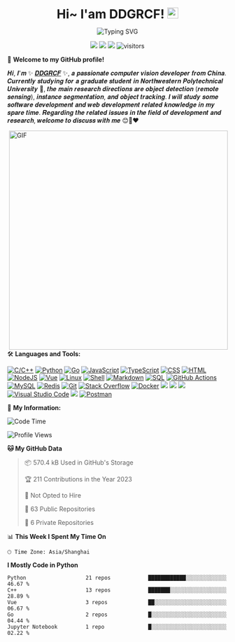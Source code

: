 
<h1 align="center" style="margin: 10px; padding: 0px;">
  Hi~ I'am DDGRCF!
  <img src="https://media.giphy.com/media/hvRJCLFzcasrR4ia7z/giphy.gif" width="25px">
</h1>


<p align="center">
  <img src="https://readme-typing-svg.herokuapp.com?font=Shantell+Sans&pause=1000&color=F79736&center=true&vCenter=true&width=435&lines=A++computer+vision+developer;Aspiring+to+be+a+full-stack+developer" alt="Typing SVG" />
</p>

<p align="center">
  <img src="https://img.shields.io/badge/gender-%F0%9F%A4%B5 gentleman-critical">
  <img src="https://img.shields.io/static/v1?label=wechat&message=sldbddg&color=7BB32E&logo=wechat">
  <img src="https://img.shields.io/static/v1?label=qq&message=969609856&color=7BB32E&logo=tencentqq">
  <img src="https://visitor-badge.glitch.me/badge?page_id=DDGRCF.DDGRCF" alt="visitors">

[comment]: <> (    <img src="https://badges.frapsoft.com/os/v1/open-source.svg?v=102" alt="Open Source Love">)

</p>

🎉 **Welcome to my GitHub profile!**

<!-- Weird English generator - https://www.dute.org/weird-fonts -->
<!-- Hi, I'm Alex , a passionate self-taught Full Stack web developer and a funny software engineer from China. -->
<!-- I take great care in the architecture and code quality of the things  I build.  -->
<!-- I am also an open-source enthusiast and maintainer.  -->
<!-- I learned a lot from the open-source community and I love how collaboration and knowledge sharing happened through open-source. -->
𝑯𝒊, 𝑰'𝒎 ✨ [𝑫𝑫𝑮𝑹𝑪𝑭](𝒉𝒕𝒕𝒑𝒔://𝒘𝒘𝒘.𝒛𝒉𝒊𝒉𝒖.𝒄𝒐𝒎/𝒑𝒆𝒐𝒑𝒍𝒆/𝒉𝒖𝒐-𝒚𝒖-𝒒𝒊𝒂𝒏𝒈-67) ✨, 𝒂 𝒑𝒂𝒔𝒔𝒊𝒐𝒏𝒂𝒕𝒆 𝒄𝒐𝒎𝒑𝒖𝒕𝒆𝒓 𝒗𝒊𝒔𝒊𝒐𝒏 𝒅𝒆𝒗𝒆𝒍𝒐𝒑𝒆𝒓 𝒇𝒓𝒐𝒎 𝑪𝒉𝒊𝒏𝒂. 𝑪𝒖𝒓𝒓𝒆𝒏𝒕𝒍𝒚 𝒔𝒕𝒖𝒅𝒚𝒊𝒏𝒈 𝒇𝒐𝒓 𝒂 𝒈𝒓𝒂𝒅𝒖𝒂𝒕𝒆 𝒔𝒕𝒖𝒅𝒆𝒏𝒕 𝒊𝒏 𝑵𝒐𝒓𝒕𝒉𝒘𝒆𝒔𝒕𝒆𝒓𝒏 𝑷𝒐𝒍𝒚𝒕𝒆𝒄𝒉𝒏𝒊𝒄𝒂𝒍 𝑼𝒏𝒊𝒗𝒆𝒓𝒔𝒊𝒕𝒚 🏫, 𝒕𝒉𝒆 𝒎𝒂𝒊𝒏 𝒓𝒆𝒔𝒆𝒂𝒓𝒄𝒉 𝒅𝒊𝒓𝒆𝒄𝒕𝒊𝒐𝒏𝒔 𝒂𝒓𝒆 𝒐𝒃𝒋𝒆𝒄𝒕 𝒅𝒆𝒕𝒆𝒄𝒕𝒊𝒐𝒏 (𝒓𝒆𝒎𝒐𝒕𝒆 𝒔𝒆𝒏𝒔𝒊𝒏𝒈), 𝒊𝒏𝒔𝒕𝒂𝒏𝒄𝒆 𝒔𝒆𝒈𝒎𝒆𝒏𝒕𝒂𝒕𝒊𝒐𝒏, 𝒂𝒏𝒅 𝒐𝒃𝒋𝒆𝒄𝒕 𝒕𝒓𝒂𝒄𝒌𝒊𝒏𝒈. 𝑰 𝒘𝒊𝒍𝒍 𝒔𝒕𝒖𝒅𝒚 𝒔𝒐𝒎𝒆 𝒔𝒐𝒇𝒕𝒘𝒂𝒓𝒆 𝒅𝒆𝒗𝒆𝒍𝒐𝒑𝒎𝒆𝒏𝒕 𝒂𝒏𝒅 𝒘𝒆𝒃 𝒅𝒆𝒗𝒆𝒍𝒐𝒑𝒎𝒆𝒏𝒕 𝒓𝒆𝒍𝒂𝒕𝒆𝒅 𝒌𝒏𝒐𝒘𝒍𝒆𝒅𝒈𝒆 𝒊𝒏 𝒎𝒚 𝒔𝒑𝒂𝒓𝒆 𝒕𝒊𝒎𝒆. 𝑹𝒆𝒈𝒂𝒓𝒅𝒊𝒏𝒈 𝒕𝒉𝒆 𝒓𝒆𝒍𝒂𝒕𝒆𝒅 𝒊𝒔𝒔𝒖𝒆𝒔 𝒊𝒏 𝒕𝒉𝒆 𝒇𝒊𝒆𝒍𝒅 𝒐𝒇 𝒅𝒆𝒗𝒆𝒍𝒐𝒑𝒎𝒆𝒏𝒕 𝒂𝒏𝒅 𝒓𝒆𝒔𝒆𝒂𝒓𝒄𝒉, 𝒘𝒆𝒍𝒄𝒐𝒎𝒆 𝒕𝒐 𝒅𝒊𝒔𝒄𝒖𝒔𝒔 𝒘𝒊𝒕𝒉 𝒎𝒆 😊🫶❤️

<!-- <img align="right" alt="GIF" src="https://media.giphy.com/media/qgQUggAC3Pfv687qPC/giphy.gif" width="500"> -->

<img align="right" alt="GIF" src="https://media.giphy.com/media/PmAjqmm4beKervYzFr/giphy.gif" width="500">

🛠️ **Languages and Tools:**

<p>
    <a href="#"><img alt="C/C++" src="https://img.shields.io/badge/C/C++-blue.svg?style=flat&logo=c%2B%2B"></a>
    <a href="https://github.com/search?q=user%3Apudongping+is%3Arepo+language%3Apython"><img alt="Python" src="https://img.shields.io/badge/Python%20-%233776AB.svg?logo=python&logoColor=white"></a>
    <a href="https://github.com/search?q=user%3Apudongping+is%3Arepo+language%3AGo"><img alt="Go" src="https://img.shields.io/badge/Golang-%2345b8d8.svg?logo=go&logoColor=white"></a>
    <a href="https://github.com/search?q=user%3Apudongping+is%3Arepo+language%3Ajavascript"><img alt="JavaScript" src="https://img.shields.io/badge/JavaScript%20-%23F7DF1E.svg?logo=javascript&logoColor=black"></a>
    <a href="#"><img alt="TypeScript" src="https://img.shields.io/badge/TypeScript-blue?style=flat&logo=typescript&logoColor=f5f5f5"></a>
    <a href="https://github.com/search?q=user%3Apudongping+is%3Arepo+language%3Acss"><img alt="CSS" src="https://img.shields.io/badge/CSS%20-%231572B6.svg?logo=css3&logoColor=white"></a>
    <a href="https://github.com/search?q=user%3Apudongping+is%3Arepo+language%3Ahtml"><img alt="HTML" src="https://img.shields.io/badge/HTML%20-%23E34F26.svg?logo=html5&logoColor=white"></a>
    <a href="https://github.com/search?q=user%3Apudongping+is%3Arepo+language%3Ajavascript"><img alt="NodeJS" src="https://img.shields.io/badge/Node.js%20-%2343853D.svg?logo=node.js&logoColor=white"></a>
    <a href="https://github.com/search?q=user%3Apudongping+is%3Arepo+language%3Avue"><img alt="Vue" src="https://img.shields.io/badge/Vue%20-%232b3847.svg?logo=vue.js"></a>
    <a href="#"><img alt="Linux" src="https://img.shields.io/badge/-Linux-FCC624?logo=Linux&logoColor=black" /></a>
    <a href="https://github.com/search?q=user%3Apudongping+is%3Arepo+language%3AShell"><img alt="Shell" src="https://img.shields.io/badge/Shell%20-%236fba48.svg?logo=shell"></a>
    <a href="https://github.com/search?q=user%3Apudongping+is%3Arepo+language%3Amarkdown"><img alt="Markdown" src="https://img.shields.io/badge/Markdown-%23000000.svg?logo=markdown&logoColor=white"></a>
    <a href="https://github.com/search?q=user%3Apudongping+is%3Arepo+language%3Asql"><img alt="SQL" src="https://img.shields.io/badge/SQL%20-%23025E8C.svg?logo=amazon-dynamodb&logoColor=white"></a>
    <a href="#"><img alt="GitHub Actions" src="https://img.shields.io/badge/GitHub%20Actions%20-%232671E5.svg?logo=github%20actions&logoColor=white"></a>
    <a href="#"><img alt="MySQL" src="https://img.shields.io/badge/MySQL-%234479A1.svg?logo=mysql&logoColor=white"></a>
    <a href="#"><img alt="Redis" src="https://img.shields.io/badge/Redis-%23c83d2e.svg?logo=redis&logoColor=white"></a>
    <a href="#"><img alt="Git" src="https://img.shields.io/badge/Git%20-%23F05033.svg?logo=git&logoColor=white"></a>
    <a href="#"><img alt="Stack Overflow" src="https://img.shields.io/badge/-Stack%20Overflow-FE7A16?logo=stack-overflow&logoColor=white"></a>
    <a href="#"><img alt="Docker" src="https://img.shields.io/badge/Docker-2496ED?logo=docker&logoColor=white" /></a>
    <a href="#"><img src="https://img.shields.io/badge/Sass-pink?style=flat&logo=sass" /></a>
    <a href="#"><img src="https://img.shields.io/badge/Less-grey?style=flat&logo=less&logoColor=white" /></a>
    <a href="#"><img src="https://img.shields.io/badge/WebStorm-blue?style=flat&logo=webstorm" /></a>
    <a href="#"><img alt="Visual Studio Code" src="https://img.shields.io/badge/Visual%20Studio%20Code-0078d7.svg?logo=visual-studio-code&logoColor=white"></a>
    <a href="#"><img src="https://img.shields.io/badge/AndroidStudio-green?style=flat&logo=androidstudio" /></a>
    <a href="#"><img alt="Postman" src="https://img.shields.io/badge/Postman-FF6C37?logo=postman&logoColor=white"></a>

💁 **My Information:**
<!--START_SECTION:waka-->
![Code Time](http://img.shields.io/badge/Code%20Time-133%20hrs%2010%20mins-blue)

![Profile Views](http://img.shields.io/badge/Profile%20Views-9-blue)

**🐱 My GitHub Data** 

> 📦 570.4 kB Used in GitHub's Storage 
 > 
> 🏆 211 Contributions in the Year 2023
 > 
> 🚫 Not Opted to Hire
 > 
> 📜 63 Public Repositories 
 > 
> 🔑 6 Private Repositories 
 > 
📊 **This Week I Spent My Time On** 

```text
🕑︎ Time Zone: Asia/Shanghai
```

**I Mostly Code in Python** 

```text
Python                   21 repos            ████████████░░░░░░░░░░░░░   46.67 % 
C++                      13 repos            ███████░░░░░░░░░░░░░░░░░░   28.89 % 
Vue                      3 repos             ██░░░░░░░░░░░░░░░░░░░░░░░   06.67 % 
Go                       2 repos             █░░░░░░░░░░░░░░░░░░░░░░░░   04.44 % 
Jupyter Notebook         1 repo              █░░░░░░░░░░░░░░░░░░░░░░░░   02.22 % 
```




<!--END_SECTION:waka-->
